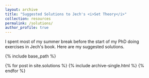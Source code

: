 ```yaml
---
layout: archive
title: "Suggested Solutions to Jech's <i>Set Theory</i>"
collection: resources
permalink: /solutions/
author_profile: true
---
```


I spent most of my summer break before the start of my PhD doing exercises in Jech's book. Here are my suggested solutions.

{% include base_path %} 	

{% for post in site.solutions %}
  {% include archive-single.html %}
{% endfor %}